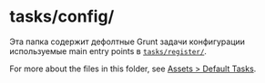 # tasks/config/

Эта папка содержит дефолтные Grunt задачи конфигурации используемые main entry points в [`tasks/register/`](http://sailsjs.com/anatomy/tasks/register).

For more about the files in this folder, see [Assets > Default Tasks](http://sailsjs.com/documentation/concepts/assets/default-tasks).


<docmeta name="displayName" value="config">

